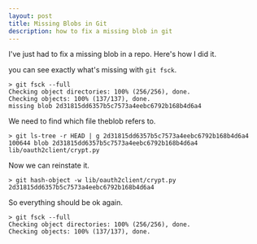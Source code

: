 ```yaml
---
layout: post
title: Missing Blobs in Git
description: how to fix a missing blob in git
---
```


I've just had to fix a missing blob in a repo. Here's how I did it.

you can see exactly what's missing with `git fsck`.

    > git fsck --full
    Checking object directories: 100% (256/256), done.
    Checking objects: 100% (137/137), done.
    missing blob 2d31815dd6357b5c7573a4eebc6792b168b4d6a4

We need to find which file theblob refers to.

    > git ls-tree -r HEAD | g 2d31815dd6357b5c7573a4eebc6792b168b4d6a4
    100644 blob 2d31815dd6357b5c7573a4eebc6792b168b4d6a4  lib/oauth2client/crypt.py

Now we can reinstate it.

    > git hash-object -w lib/oauth2client/crypt.py
    2d31815dd6357b5c7573a4eebc6792b168b4d6a4

So everything should be ok again.

    > git fsck --full
    Checking object directories: 100% (256/256), done.
    Checking objects: 100% (137/137), done.